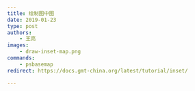 ```yaml
---
title: 绘制图中图
date: 2019-01-23
type: post
authors:
    - 王亮
images:
    - draw-inset-map.png
commands:
    - psbasemap
redirect: https://docs.gmt-china.org/latest/tutorial/inset/

---
```

